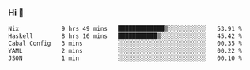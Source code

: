 ### Hi 👋

<!--START_SECTION:waka-->

```txt
Nix            9 hrs 49 mins   █████████████▒░░░░░░░░░░░   53.91 %
Haskell        8 hrs 16 mins   ███████████▒░░░░░░░░░░░░░   45.42 %
Cabal Config   3 mins          ░░░░░░░░░░░░░░░░░░░░░░░░░   00.35 %
YAML           2 mins          ░░░░░░░░░░░░░░░░░░░░░░░░░   00.22 %
JSON           1 min           ░░░░░░░░░░░░░░░░░░░░░░░░░   00.10 %
```

<!--END_SECTION:waka-->
